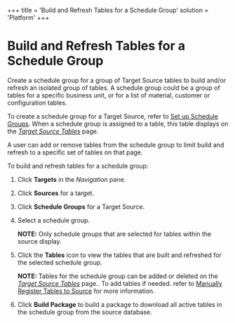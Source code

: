 +++
title = 'Build and Refresh Tables for a Schedule Group'
solution = 'Platform'
+++

# Build and Refresh Tables for a Schedule Group

Create a schedule group for a group of Target Source tables to build
and/or refresh an isolated group of tables. A schedule group could be a
group of tables for a specific business unit, or for a list of material,
customer or configuration tables.

To create a schedule group for a Target Source, refer to [Set up
Schedule Groups](../Config/Set_Up_Schedule_Groups). <span>When a
schedule group is assigned to a table, this table displays on the
</span><span style="font-style: italic;">[Target Source
Tables](../Page_Desc/Target_Source_Tables)</span><span> page.</span>

A user can add or remove tables from the schedule group to limit build
and refresh to a specific set of tables on that page.

To build and refresh tables for a schedule group:

1.  Click <span style="font-weight: bold;">Targets</span> in the
    <span style="font-style: italic;">Navigation</span> pane.

2.  Click <span style="font-weight: bold;">Sources</span> for a target.

3.  Click <span style="font-weight: bold;">Schedule Groups</span> for a
    Target Source.

4.  Select a schedule group.
    
    **NOTE:** Only schedule groups that are selected for tables within
    the source display.

5.  Click the <span style="font-weight: bold;">Tables</span> icon to
    view the tables that are built and refreshed for the selected
    schedule group.
    
    **NOTE:** Tables for the schedule group can be added or deleted on
    the <span style="font-style: italic;">[Target Source
    Tables](../Page_Desc/Target_Source_Tables)</span><span> page..
    </span>To add tables if needed. refer to [Manually Register Tables
    to Source](Manually_Register_Tables_to_Source) for more
    information.

6.  Click <span style="font-weight: bold;">Build Package</span> to build
    a package to download all active tables in the schedule group from
    the source database.
